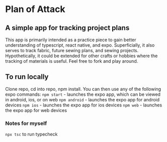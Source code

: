 # Plan of Attack
## A simple app for tracking project plans

This app is primarily intended as a practice piece to gain better understanding of typescript, react native, and expo. Superficially, it also serves to track fabric, future sewing plans, and sewing projects. Hypothetically, it could be extended for other crafts or hobbies where the tracking of materials is useful. Feel free to fork and play around.

## To run locally
Clone repo, cd into repo, npm install. You can then use any of the following expo commands:
`npm start` - launches the expo app, which can be viewed in android, ios, or on web
`npm android` - launches the expo app for android devices
`npm ios` - launches the expo app for ios devices
`npm web` - launches the expo app for web devices

### Notes for myself
`npx tsc` to run typecheck